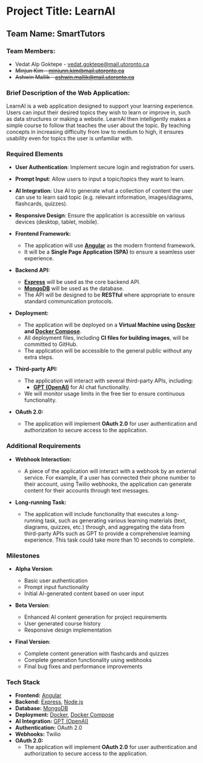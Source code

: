 # Project Title: LearnAI

## Team Name: SmartTutors

### Team Members:
- Vedat Alp Goktepe - vedat.goktepe@mail.utoronto.ca
- ~~Minjun Kim - minjunn.kim@mail.utoronto.ca~~
- ~~Ashwin Mallik - ashwin.mallik@mail.utoronto.ca~~

### Brief Description of the Web Application:
LearnAI is a web application designed to support your learning experience. Users can input their desired topics they wish to learn or improve in, such as data structures or making a website. LearnAI then intelligently makes a simple course to follow that teaches the user about the topic. By teaching concepts in increasing difficulty from low to medium to high, it ensures usability even for topics the user is unfamiliar with.

### Required Elements
- **User Authentication**: Implement secure login and registration for users.
- **Prompt Input**: Allow users to input a topic/topics they want to learn.
- **AI Integration**: Use AI to generate what a collection of content the user can use to learn said topic (e.g. relevant information, images/diagrams, flashcards, quizzes).
- **Responsive Design**: Ensure the application is accessible on various devices (desktop, tablet, mobile).

- **Frontend Framework:**
  - The application will use **[Angular](https://angular.io/)** as the modern frontend framework.
  - It will be a **Single Page Application (SPA)** to ensure a seamless user experience.
  
- **Backend API:**
  - **[Express](https://expressjs.com/)** will be used as the core backend API.
  - **[MongoDB](https://mongodb.com/)** will be used as the database.
  - The API will be designed to be **RESTful** where appropriate to ensure standard communication protocols.

- **Deployment:**
  - The application will be deployed on a **Virtual Machine using [Docker](https://www.docker.com/) and [Docker Compose](https://docs.docker.com/compose/)**.
  - All deployment files, including **CI files for building images**, will be committed to GitHub.
  - The application will be accessible to the general public without any extra steps.

- **Third-party API:**
  - The application will interact with several third-party APIs, including:
    - **[GPT (OpenAI)](https://openai.com/api/)** for AI chat functionality.
  - We will monitor usage limits in the free tier to ensure continuous functionality.

- **OAuth 2.0:**
  - The application will implement **OAuth 2.0** for user authentication and authorization to secure access to the application.

### Additional Requirements
- **Webhook Interaction:**
  - A piece of the application will interact with a webhook by an external service. For example, if a user has connected their phone number to their account, using Twilio webhooks, the application can generate content for their accounts through text messages.

- **Long-running Task:**
  - The application will include functionality that executes a long-running task, such as generating various learning materials (text, diagrams, quizzes, etc.) through, and aggregating the data from third-party APIs such as GPT to provide a comprehensive learning experience. This task could take more than 10 seconds to complete.

### Milestones
- **Alpha Version**:
  - Basic user authentication
  - Prompt input functionality
  - Initial AI-generated content based on user input

- **Beta Version**:
  - Enhanced AI content generation for project requirements
  - User generated course history
  - Responsive design implementation

- **Final Version**:
  - Complete content generation with flashcards and quizzes
  - Complete generation functionality using webhooks
  - Final bug fixes and performance improvements


### Tech Stack
- **Frontend:** [Angular](https://angular.io/)
- **Backend:** [Express](https://expressjs.com/), [Node.js](https://nodejs.org/)
- **Database:** [MongoDB](https://www.mongodb.com/)
- **Deployment:** [Docker](https://www.docker.com/), [Docker Compose](https://docs.docker.com/compose/)
- **AI Integration:** [GPT (OpenAI)](https://openai.com/api/)
- **Authentication:** OAuth 2.0
- **Webhooks:** Twilio
- **OAuth 2.0:**
  - The application will implement **OAuth 2.0** for user authentication and authorization to secure access to the application.
